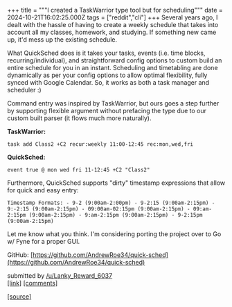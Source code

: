 +++
title = """I created a TaskWarrior type tool but for scheduling"""
date = 2024-10-21T16:02:25.000Z
tags = ["reddit","cli"]
+++
Several years ago, I dealt with the hassle of having to create a weekly schedule that takes into account all my classes, homework, and studying. If something new came up, it'd mess up the existing schedule.

What QuickSched does is it takes your tasks, events (i.e. time blocks, recurring/individual), and straightforward config options to custom build an entire schedule for you in an instant. Scheduling and timetabling are done dynamically as per your config options to allow optimal flexibility, fully synced with Google Calendar. So, it works as both a task manager and scheduler :)

Command entry was inspired by TaskWarrior, but ours goes a step further by supporting flexible argument without prefacing the type due to our custom built parser (it flows much more naturally).

**TaskWarrior:**

    task add Class2 +C2 recur:weekly 11:00-12:45 rec:mon,wed,fri 

**QuickSched:**

    event true @ mon wed fri 11-12:45 +C2 "Class2" 

Furthermore, QuickSched supports "dirty" timestamp expressions that allow for quick and easy entry:

    Timestamp Formats: - 9-2 (9:00am-2:00pm) - 9-2:15 (9:00am-2:15pm) - 9:-2:15 (9:00am-2:15pm) - 09:00am-02:15pm (9:00am-2:15pm) - 09:am-2:15pm (9:00am-2:15pm) - 9:am-2:15pm (9:00am-2:15pm) - 9-2:15pm (9:00am-2:15pm) 

Let me know what you think. I'm considering porting the project over to Go w/ Fyne for a proper GUI.

GitHub: [https://github.com/AndrewRoe34/quick-sched](https://github.com/AndrewRoe34/quick-sched)

submitted by [/u/Lanky\_Reward\_6037](https://www.reddit.com/user/Lanky_Reward_6037)  
[\[link\]](https://www.reddit.com/r/commandline/comments/1g8t9zl/i_created_a_taskwarrior_type_tool_but_for/) [\[comments\]](https://www.reddit.com/r/commandline/comments/1g8t9zl/i_created_a_taskwarrior_type_tool_but_for/)

[[source]](https://www.reddit.com/r/commandline/comments/1g8t9zl/i_created_a_taskwarrior_type_tool_but_for/)
